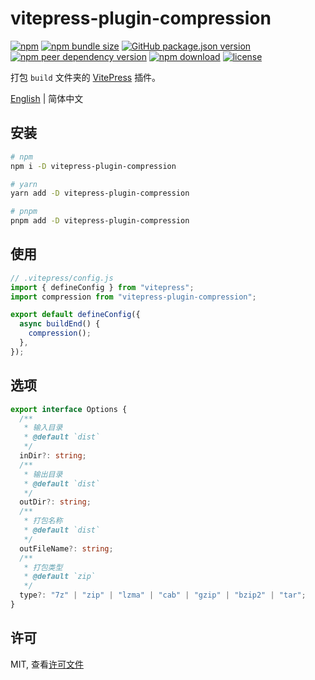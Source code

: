 # vitepress-plugin-compression

[![npm](https://img.shields.io/npm/v/vitepress-plugin-compression.svg?style=flat-square)](https://www.npmjs.com/package/vitepress-plugin-compression)
[![npm bundle size](https://img.shields.io/bundlephobia/minzip/vitepress-plugin-compression?style=flat-square)](https://bundlephobia.com/package/vitepress-plugin-compression@latest)
[![GitHub package.json version](https://img.shields.io/github/package-json/v/manchan4869/vitepress-plugin-compression?style=flat-square)](https://github.com/manchan4869/vitepress-plugin-compression/blob/main/package.json)
[![npm peer dependency version](https://img.shields.io/npm/dependency-version/vitepress-plugin-compression/peer/vitepress?style=flat-square)](https://github.com/vuejs/vitepress)
[![npm download](https://img.shields.io/npm/dm/vitepress-plugin-compression?style=flat-square)](https://www.npmjs.com/package/vitepress-plugin-compression)
[![license](https://img.shields.io/npm/l/vitepress-plugin-compression?style=flat-square)](https://github.com/manchan4869/vitepress-plugin-compression/blob/main/LICENSE)

打包 `build` 文件夹的 [VitePress](https://github.com/vuejs/vitepress) 插件。

[English](/) | 简体中文

## 安装

```bash
# npm
npm i -D vitepress-plugin-compression

# yarn
yarn add -D vitepress-plugin-compression

# pnpm
pnpm add -D vitepress-plugin-compression
```

## 使用

```ts
// .vitepress/config.js
import { defineConfig } from "vitepress";
import compression from "vitepress-plugin-compression";

export default defineConfig({
  async buildEnd() {
    compression();
  },
});
```

## 选项

```ts
export interface Options {
  /**
   * 输入目录
   * @default `dist`
   */
  inDir?: string;
  /**
   * 输出目录
   * @default `dist`
   */
  outDir?: string;
  /**
   * 打包名称
   * @default `dist`
   */
  outFileName?: string;
  /**
   * 打包类型
   * @default `zip`
   */
  type?: "7z" | "zip" | "lzma" | "cab" | "gzip" | "bzip2" | "tar";
}
```

## 许可

MIT, 查看[许可文件](./LICENSE)
